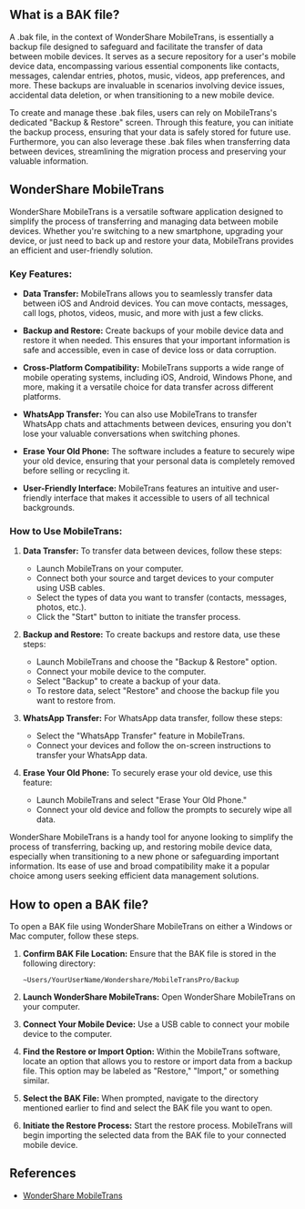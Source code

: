 ## What is a BAK file?

A .bak file, in the context of WonderShare MobileTrans, is essentially a backup file designed to safeguard and facilitate the transfer of data between mobile devices. It serves as a secure repository for a user's mobile device data, encompassing various essential components like contacts, messages, calendar entries, photos, music, videos, app preferences, and more. These backups are invaluable in scenarios involving device issues, accidental data deletion, or when transitioning to a new mobile device.

To create and manage these .bak files, users can rely on MobileTrans's dedicated "Backup & Restore" screen. Through this feature, you can initiate the backup process, ensuring that your data is safely stored for future use. Furthermore, you can also leverage these .bak files when transferring data between devices, streamlining the migration process and preserving your valuable information.

## WonderShare MobileTrans

WonderShare MobileTrans is a versatile software application designed to simplify the process of transferring and managing data between mobile devices. Whether you're switching to a new smartphone, upgrading your device, or just need to back up and restore your data, MobileTrans provides an efficient and user-friendly solution.

### Key Features:

- **Data Transfer:** MobileTrans allows you to seamlessly transfer data between iOS and Android devices. You can move contacts, messages, call logs, photos, videos, music, and more with just a few clicks.

- **Backup and Restore:** Create backups of your mobile device data and restore it when needed. This ensures that your important information is safe and accessible, even in case of device loss or data corruption.

- **Cross-Platform Compatibility:** MobileTrans supports a wide range of mobile operating systems, including iOS, Android, Windows Phone, and more, making it a versatile choice for data transfer across different platforms.

- **WhatsApp Transfer:** You can also use MobileTrans to transfer WhatsApp chats and attachments between devices, ensuring you don't lose your valuable conversations when switching phones.

- **Erase Your Old Phone:** The software includes a feature to securely wipe your old device, ensuring that your personal data is completely removed before selling or recycling it.

- **User-Friendly Interface:** MobileTrans features an intuitive and user-friendly interface that makes it accessible to users of all technical backgrounds.

### How to Use MobileTrans:

1. **Data Transfer:** To transfer data between devices, follow these steps:
   - Launch MobileTrans on your computer.
   - Connect both your source and target devices to your computer using USB cables.
   - Select the types of data you want to transfer (contacts, messages, photos, etc.).
   - Click the "Start" button to initiate the transfer process.

2. **Backup and Restore:** To create backups and restore data, use these steps:
   - Launch MobileTrans and choose the "Backup & Restore" option.
   - Connect your mobile device to the computer.
   - Select "Backup" to create a backup of your data.
   - To restore data, select "Restore" and choose the backup file you want to restore from.

3. **WhatsApp Transfer:** For WhatsApp data transfer, follow these steps:
   - Select the "WhatsApp Transfer" feature in MobileTrans.
   - Connect your devices and follow the on-screen instructions to transfer your WhatsApp data.

4. **Erase Your Old Phone:** To securely erase your old device, use this feature:
   - Launch MobileTrans and select "Erase Your Old Phone."
   - Connect your old device and follow the prompts to securely wipe all data.

WonderShare MobileTrans is a handy tool for anyone looking to simplify the process of transferring, backing up, and restoring mobile device data, especially when transitioning to a new phone or safeguarding important information. Its ease of use and broad compatibility make it a popular choice among users seeking efficient data management solutions.

## How to open a BAK file?

To open a BAK file using WonderShare MobileTrans on either a Windows or Mac computer, follow these steps.

1. **Confirm BAK File Location:** Ensure that the BAK file is stored in the following directory:

    ```
    ~Users/YourUserName/Wondershare/MobileTransPro/Backup
    ```

2. **Launch WonderShare MobileTrans:** Open WonderShare MobileTrans on your computer.

3. **Connect Your Mobile Device:** Use a USB cable to connect your mobile device to the computer.

4. **Find the Restore or Import Option:** Within the MobileTrans software, locate an option that allows you to restore or import data from a backup file. This option may be labeled as "Restore," "Import," or something similar.

5. **Select the BAK File:** When prompted, navigate to the directory mentioned earlier to find and select the BAK file you want to open.

6. **Initiate the Restore Process:** Start the restore process. MobileTrans will begin importing the selected data from the BAK file to your connected mobile device.

## References
* [WonderShare MobileTrans](https://mobiletrans.wondershare.com/)
